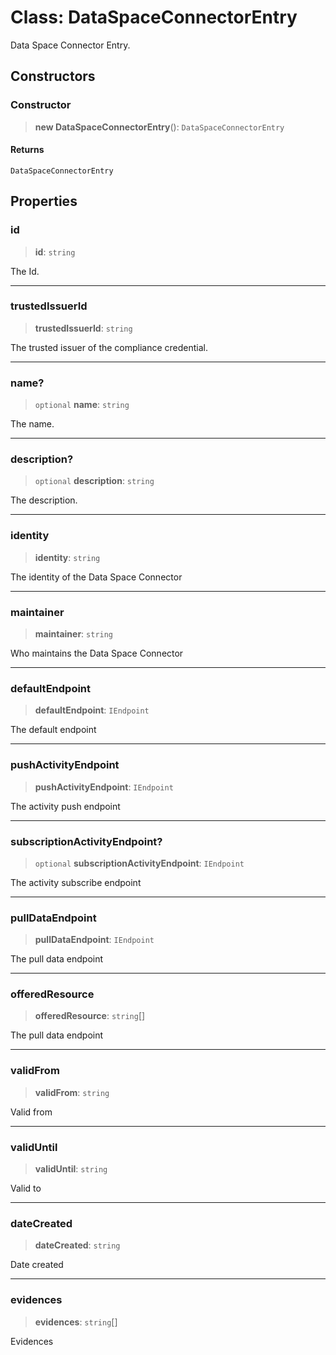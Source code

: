 # Class: DataSpaceConnectorEntry

Data Space Connector Entry.

## Constructors

### Constructor

> **new DataSpaceConnectorEntry**(): `DataSpaceConnectorEntry`

#### Returns

`DataSpaceConnectorEntry`

## Properties

### id

> **id**: `string`

The Id.

***

### trustedIssuerId

> **trustedIssuerId**: `string`

The trusted issuer of the compliance credential.

***

### name?

> `optional` **name**: `string`

The name.

***

### description?

> `optional` **description**: `string`

The description.

***

### identity

> **identity**: `string`

The identity of the Data Space Connector

***

### maintainer

> **maintainer**: `string`

Who maintains the Data Space Connector

***

### defaultEndpoint

> **defaultEndpoint**: `IEndpoint`

The default endpoint

***

### pushActivityEndpoint

> **pushActivityEndpoint**: `IEndpoint`

The activity push endpoint

***

### subscriptionActivityEndpoint?

> `optional` **subscriptionActivityEndpoint**: `IEndpoint`

The activity subscribe endpoint

***

### pullDataEndpoint

> **pullDataEndpoint**: `IEndpoint`

The pull data endpoint

***

### offeredResource

> **offeredResource**: `string`[]

The pull data endpoint

***

### validFrom

> **validFrom**: `string`

Valid from

***

### validUntil

> **validUntil**: `string`

Valid to

***

### dateCreated

> **dateCreated**: `string`

Date created

***

### evidences

> **evidences**: `string`[]

Evidences
